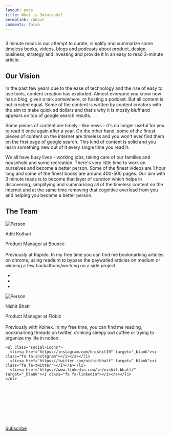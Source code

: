 ```yaml
---
layout: page
title: What is 3minreads?
permalink: /about
comments: false
---
```


<div class="row justify-content-between">
<div class="col-md-8" style="overflow-x:hidden">

<p>3 minute reads is our attempt to curate, simplify and summarize some timeless books, videos, blogs and podcasts about product, design, business, strategy and investing and provide it in an easy to read 3-minute article.</p>
<div class="section-title">
    <h2><span>Our Vision</span></h2>
</div>
<p>In the past few years due to the ease of technology and the rise of easy to use tools, content creation has exploded. Almost everyone you know now has a blog, given a talk somewhere, or hosting a podcast. But all content is not created equal. Some of the content is written by content creators with the aim to make quick ad dollars and that's why it is mostly bluff and appears on top of google search results. 

Some pieces of content are timely - like news - it's no longer useful for you to read it once again after a year. On the other hand, some of the finest pieces of content on the internet are timeless and you won't ever find them on the first page of google search. This kind of content is solid and you learn something new out of it every single time you read it. 

We all have busy lives - working jobs, taking care of our families and household and some recreation. There's very little time to work on ourselves and become a better person. Some of the finest videos are 1 hour long and some of the finest books are around 400-500 pages. Our aim with 3 minute reads is to become that layer of curation which helps in discovering, simplifying and summarising all of the timeless content on the internet and at the same time removing that cognitive overload from you and helping you become a better person.</p>
<div class="section-title">
    <h2><span>The Team</span></h2>
</div>

<div class="row1">
<div class="column1">
 <div class="card1">
    <img src="https://pbs.twimg.com/profile_images/1259110424881971200/0xvAUQC2_400x400.jpg" alt="Person" class="card__image">
    <p class="card__name">Aditi Kothari</p>
    

<div>
    Product Manager at Bounce
    
</div>
<br>
<div class="descr">
        Previously at Rapido. In my 
        free time you can find me 
        bookmarking articles on chrome, 
        using readium to bypass the 
        paywalled articles on medium 
        or winning a few hackathons/working 
        on a side project.
</div>

   
<ul class="social-icons">
      <li><a href="https://instagram.com/aditi_kothari_" target="_blank"><i class="fa fa-instagram"></i></a></li>
      <li><a href="https://twitter.com/aditikothari_" target="_blank"><i class="fa fa-twitter"></i></a></li>
      <li><a href="https://www.linkedin.com/in/aditi-kothari/" target="_blank"><i class="fa fa-linkedin"></i></a></li>
      
</ul>

    

</div>
</div>
<div class="column1">
 <div class="card1">
    <img src="https://media-exp1.licdn.com/dms/image/C5103AQF_Iqbl_-VZgw/profile-displayphoto-shrink_800_800/0?e=1596672000&v=beta&t=7bYt7U1RoV3hOS0BgU1yhNG5sMjS1wudIqVK_ztdR2I" alt="Person" class="card__image">
    <p class="card__name">Nishit Bhatt</p>
  

<div class="grid-child-posts">
        Product Manager at Flobiz
</div>
<br>
<div class="descr">
        Previously with Koinex. In my free 
        time, you can find me reading, 
        bookmarking threads on twitter, 
        drinking sleepy owl coffee or 
        trying to organize my life 
        in notion.

</div>
      

   
    <ul class="social-icons">
      <li><a href="https://instagram.com/bnishit19" target="_blank"><i class="fa fa-instagram"></i></a></li>
      <li><a href="https://twitter.com/nishitbhatt" target="_blank"><i class="fa fa-twitter"></i></a></li>
      <li><a href="https://www.linkedin.com/in/nishit-bhatt/" target="_blank"><i class="fa fa-linkedin"></i></a></li>
    </ul>
   

  
  

</div>
</div>
</div>

 


</div>

<div class="col-md-4">

<div class="sticky-top sticky-top-80">
<div class="black-card"> 
<h5 style="color:white;">Why should you subscribe?</h5>

<p style="color:white;">Get every new article/summary delivered straight to your inbox as we hit publish and never miss out on the rare pieces of content that can change your life.</p>

<a target="_blank" href="{{site.mailchimp-list}}" class="btn subs">Subscribe</a>
</div>
</div>
</div>


